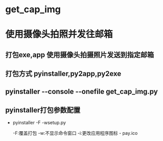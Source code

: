 # get_cap_img
# 使用摄像头拍照并发往邮箱

## 打包exe,app  使用摄像头拍摄照片发送到指定邮箱
## 打包方式 pyinstaller,py2app,py2exe
## pyinstaller --console --onefile get_cap_img.py
## pyinstaller打包参数配置
   - pyinstaller -F -wsetup.py   

      -F:覆盖打包
      -w:不显示命令窗口
      -i:更改应用程序图标 - pay.ico
